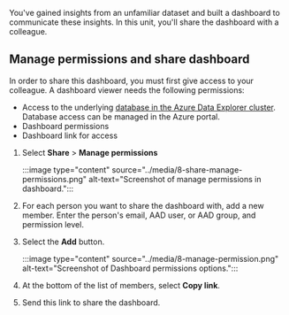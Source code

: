 You've gained insights from an unfamiliar dataset and built a dashboard to communicate these insights. In this unit, you'll share the dashboard with a colleague.

## Manage permissions and share dashboard

In order to share this dashboard, you must first give access to your colleague. A dashboard viewer needs the following permissions:

* Access to the underlying [database in the Azure Data Explorer cluster](/azure/data-explorer/manage-database-permissions). Database access can be managed in the Azure portal.
* Dashboard permissions
* Dashboard link for access

1. Select **Share** > **Manage permissions**

    :::image type="content" source="../media/8-share-manage-permissions.png" alt-text="Screenshot of manage permissions in dashboard.":::

1. For each person you want to share the dashboard with, add a new member. Enter the person's email, AAD user, or AAD group, and permission level.
1. Select the **Add** button.

    :::image type="content" source="../media/8-manage-permission.png" alt-text="Screenshot of Dashboard permissions options.":::

1. At the bottom of the list of members, select **Copy link**.
1. Send this link to share the dashboard.
